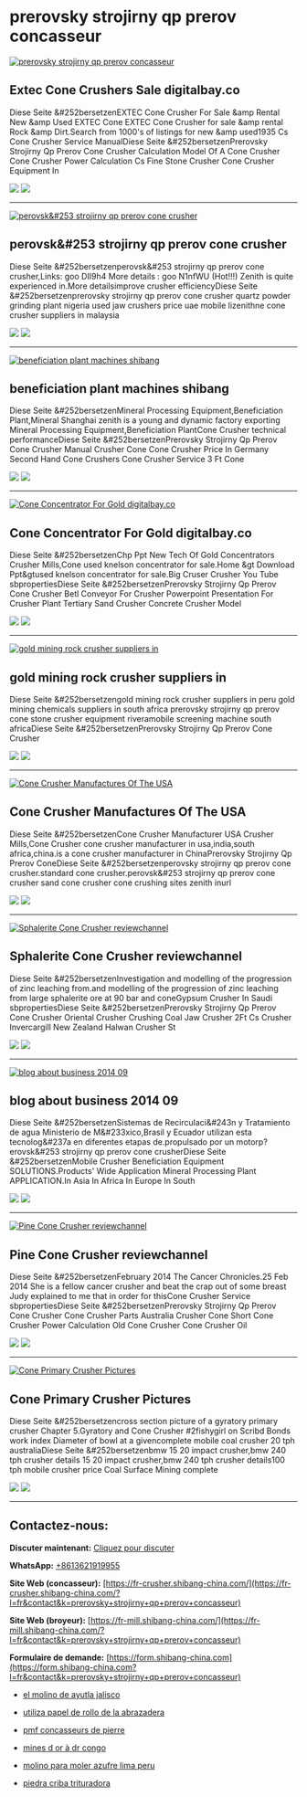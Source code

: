 # prerovsky strojirny qp prerov concasseur

<a href="https://swt.shibang-china.com/?l=fr&img&k=prerovsky+strojirny+qp+prerov+concasseur" target="_blank">![prerovsky strojirny qp prerov concasseur](http://static.shibang-china.com/all-800x300/732.jpg)</a>

## Extec Cone Crushers Sale digitalbay.co
Diese Seite &#252bersetzenEXTEC Cone Crusher For Sale &amp Rental New &amp Used EXTEC Cone EXTEC Cone Crusher for sale &amp rental Rock &amp Dirt.Search from 1000's of listings for new &amp used1935 Cs Cone Crusher Service ManualDiese Seite &#252bersetzenPrerovsky Strojirny Qp Prerov Cone Crusher Calculation Model Of A Cone Crusher Cone Crusher Power Calculation Cs Fine Stone Crusher Cone Crusher Equipment In


<a href="https://whatsapp.shibangsoft.com/WhatsApp.php" target="_blank" title="WhatsApp">![](http://static.shibang-china.com/icon/whatsapp.png)</a> <a href="https://swt.shibang-china.com/?l=fr&icon&k=prerovsky+strojirny+qp+prerov+concasseur" target="_blank">![](http://static.shibang-china.com/icon/chat-fr.png)</a>

---

<a href="https://swt.shibang-china.com/?l=fr&img&k=prerovsky+strojirny+qp+prerov+concasseur" target="_blank">![perovsk&#253 strojirny qp prerov cone crusher](http://static.shibang-china.com/all-800x300/1175.jpg)</a>

## perovsk&#253 strojirny qp prerov cone crusher
Diese Seite &#252bersetzenperovsk&#253 strojirny qp prerov cone crusher,Links: goo DII9h4 More details : goo N1nfWU (Hot!!!) Zenith is quite experienced in.More detailsimprove crusher efficiencyDiese Seite &#252bersetzenprerovsky strojirny qp prerov cone crusher quartz powder grinding plant nigeria used jaw crushers price uae mobile lizenithne cone crusher suppliers in malaysia


<a href="https://whatsapp.shibangsoft.com/WhatsApp.php" target="_blank" title="WhatsApp">![](http://static.shibang-china.com/icon/whatsapp.png)</a> <a href="https://swt.shibang-china.com/?l=fr&icon&k=prerovsky+strojirny+qp+prerov+concasseur" target="_blank">![](http://static.shibang-china.com/icon/chat-fr.png)</a>

---

<a href="https://swt.shibang-china.com/?l=fr&img&k=prerovsky+strojirny+qp+prerov+concasseur" target="_blank">![beneficiation plant machines shibang](http://static.shibang-china.com/all-800x300/278.jpg)</a>

## beneficiation plant machines shibang
Diese Seite &#252bersetzenMineral Processing Equipment,Beneficiation Plant,Mineral Shanghai zenith is a young and dynamic factory exporting Mineral Processing Equipment,Beneficiation PlantCone Crusher technical performanceDiese Seite &#252bersetzenPrerovsky Strojirny Qp Prerov Cone Crusher Manual Crusher Cone Cone Crusher Price In Germany Second Hand Cone Crushers Cone Crusher Service 3 Ft Cone


<a href="https://whatsapp.shibangsoft.com/WhatsApp.php" target="_blank" title="WhatsApp">![](http://static.shibang-china.com/icon/whatsapp.png)</a> <a href="https://swt.shibang-china.com/?l=fr&icon&k=prerovsky+strojirny+qp+prerov+concasseur" target="_blank">![](http://static.shibang-china.com/icon/chat-fr.png)</a>

---

<a href="https://swt.shibang-china.com/?l=fr&img&k=prerovsky+strojirny+qp+prerov+concasseur" target="_blank">![Cone Concentrator For Gold digitalbay.co](http://static.shibang-china.com/all-800x300/1434.jpg)</a>

## Cone Concentrator For Gold digitalbay.co
Diese Seite &#252bersetzenChp Ppt New Tech Of Gold Concentrators Crusher Mills,Cone used knelson concentrator for sale.Home &gt Download Ppt&gtused knelson concentrator for sale.Big Cruser Crusher You Tube sbpropertiesDiese Seite &#252bersetzenPrerovsky Strojirny Qp Prerov Cone Crusher Betl Conveyor For Crusher Powerpoint Presentation For Crusher Plant Tertiary Sand Crusher Concrete Crusher Model


<a href="https://whatsapp.shibangsoft.com/WhatsApp.php" target="_blank" title="WhatsApp">![](http://static.shibang-china.com/icon/whatsapp.png)</a> <a href="https://swt.shibang-china.com/?l=fr&icon&k=prerovsky+strojirny+qp+prerov+concasseur" target="_blank">![](http://static.shibang-china.com/icon/chat-fr.png)</a>

---

<a href="https://swt.shibang-china.com/?l=fr&img&k=prerovsky+strojirny+qp+prerov+concasseur" target="_blank">![gold mining rock crusher suppliers in](http://static.shibang-china.com/all-800x300/1237.jpg)</a>

## gold mining rock crusher suppliers in
Diese Seite &#252bersetzengold mining rock crusher suppliers in peru gold mining chemicals suppliers in south africa prerovsky strojirny qp prerov cone stone crusher equipment riveramobile screening machine south africaDiese Seite &#252bersetzenPrerovsky Strojirny Qp Prerov Cone Crusher


<a href="https://whatsapp.shibangsoft.com/WhatsApp.php" target="_blank" title="WhatsApp">![](http://static.shibang-china.com/icon/whatsapp.png)</a> <a href="https://swt.shibang-china.com/?l=fr&icon&k=prerovsky+strojirny+qp+prerov+concasseur" target="_blank">![](http://static.shibang-china.com/icon/chat-fr.png)</a>

---

<a href="https://swt.shibang-china.com/?l=fr&img&k=prerovsky+strojirny+qp+prerov+concasseur" target="_blank">![Cone Crusher Manufactures Of The USA](http://static.shibang-china.com/all-800x300/194.jpg)</a>

## Cone Crusher Manufactures Of The USA
Diese Seite &#252bersetzenCone Crusher Manufacturer USA Crusher Mills,Cone Crusher cone crusher manufacturer in usa,india,south africa,china.is a cone crusher manufacturer in ChinaPrerovsky Strojirny Qp Prerov ConeDiese Seite &#252bersetzenperovsky strojirny qp prerov cone crusher.standard cone crusher.perovsk&#253 strojirny qp prerov cone crusher sand cone crusher cone crushing sites zenith inurl


<a href="https://whatsapp.shibangsoft.com/WhatsApp.php" target="_blank" title="WhatsApp">![](http://static.shibang-china.com/icon/whatsapp.png)</a> <a href="https://swt.shibang-china.com/?l=fr&icon&k=prerovsky+strojirny+qp+prerov+concasseur" target="_blank">![](http://static.shibang-china.com/icon/chat-fr.png)</a>

---

<a href="https://swt.shibang-china.com/?l=fr&img&k=prerovsky+strojirny+qp+prerov+concasseur" target="_blank">![Sphalerite Cone Crusher reviewchannel](http://static.shibang-china.com/all-800x300/1066.jpg)</a>

## Sphalerite Cone Crusher reviewchannel
Diese Seite &#252bersetzenInvestigation and modelling of the progression of zinc leaching from.and modelling of the progression of zinc leaching from large sphalerite ore at 90 bar and coneGypsum Crusher In Saudi sbpropertiesDiese Seite &#252bersetzenPrerovsky Strojirny Qp Prerov Cone Crusher Oriental Crusher Crushing Coal Jaw Crusher 2Ft Cs Crusher Invercargill New Zealand Halwan Crusher St


<a href="https://whatsapp.shibangsoft.com/WhatsApp.php" target="_blank" title="WhatsApp">![](http://static.shibang-china.com/icon/whatsapp.png)</a> <a href="https://swt.shibang-china.com/?l=fr&icon&k=prerovsky+strojirny+qp+prerov+concasseur" target="_blank">![](http://static.shibang-china.com/icon/chat-fr.png)</a>

---

<a href="https://swt.shibang-china.com/?l=fr&img&k=prerovsky+strojirny+qp+prerov+concasseur" target="_blank">![blog about business 2014 09](http://static.shibang-china.com/all-800x300/344.jpg)</a>

## blog about business 2014 09
Diese Seite &#252bersetzenSistemas de Recirculaci&#243n y Tratamiento de agua Ministerio de M&#233xico,Brasil y Ecuador utilizan esta tecnolog&#237a en diferentes etapas de.propulsado por un motorp?erovsk&#253 strojirny qp prerov cone crusherDiese Seite &#252bersetzenMobile Crusher Beneficiation Equipment SOLUTIONS.Products' Wide Application Mineral Processing Plant APPLICATION.In Asia In Africa In Europe In South


<a href="https://whatsapp.shibangsoft.com/WhatsApp.php" target="_blank" title="WhatsApp">![](http://static.shibang-china.com/icon/whatsapp.png)</a> <a href="https://swt.shibang-china.com/?l=fr&icon&k=prerovsky+strojirny+qp+prerov+concasseur" target="_blank">![](http://static.shibang-china.com/icon/chat-fr.png)</a>

---

<a href="https://swt.shibang-china.com/?l=fr&img&k=prerovsky+strojirny+qp+prerov+concasseur" target="_blank">![Pine Cone Crusher reviewchannel](http://static.shibang-china.com/all-800x300/861.jpg)</a>

## Pine Cone Crusher reviewchannel
Diese Seite &#252bersetzenFebruary 2014 The Cancer Chronicles.25 Feb 2014 She is a fellow cancer crusher and beat the crap out of some breast Judy explained to me that in order for thisCone Crusher Service sbpropertiesDiese Seite &#252bersetzenPrerovsky Strojirny Qp Prerov Cone Crusher Cone Crusher Parts Australia Crusher Cone Short Cone Crusher Power Calculation Old Cone Crusher Cone Crusher Oil


<a href="https://whatsapp.shibangsoft.com/WhatsApp.php" target="_blank" title="WhatsApp">![](http://static.shibang-china.com/icon/whatsapp.png)</a> <a href="https://swt.shibang-china.com/?l=fr&icon&k=prerovsky+strojirny+qp+prerov+concasseur" target="_blank">![](http://static.shibang-china.com/icon/chat-fr.png)</a>

---

<a href="https://swt.shibang-china.com/?l=fr&img&k=prerovsky+strojirny+qp+prerov+concasseur" target="_blank">![Cone Primary Crusher Pictures](http://static.shibang-china.com/all-800x300/1199.jpg)</a>

## Cone Primary Crusher Pictures
Diese Seite &#252bersetzencross section picture of a gyratory primary crusher Chapter 5.Gyratory and Cone Crusher #2fishygirl on Scribd Bonds work index Diameter of bowl at a givencomplete mobile coal crusher 20 tph australiaDiese Seite &#252bersetzenbmw 15 20 impact crusher,bmw 240 tph crusher details 15 20 impact crusher,bmw 240 tph crusher details100 tph mobile crusher price Coal Surface Mining complete


<a href="https://whatsapp.shibangsoft.com/WhatsApp.php" target="_blank" title="WhatsApp">![](http://static.shibang-china.com/icon/whatsapp.png)</a> <a href="https://swt.shibang-china.com/?l=fr&icon&k=prerovsky+strojirny+qp+prerov+concasseur" target="_blank">![](http://static.shibang-china.com/icon/chat-fr.png)</a>

---
## Contactez-nous:

**Discuter maintenant:** [Cliquez pour discuter](https://swt.shibang-china.com?l=fr&contact&k=prerovsky+strojirny+qp+prerov+concasseur)

**WhatsApp:**  [+8613621919955](https://whatsapp.shibangsoft.com/WhatsApp.php)

**Site Web (concasseur):** [https://fr-crusher.shibang-china.com/](https://fr-crusher.shibang-china.com/?l=fr&contact&k=prerovsky+strojirny+qp+prerov+concasseur)

**Site Web (broyeur):** [https://fr-mill.shibang-china.com/](https://fr-mill.shibang-china.com/?l=fr&contact&k=prerovsky+strojirny+qp+prerov+concasseur)

**Formulaire de demande:** [https://form.shibang-china.com](https://form.shibang-china.com?l=fr&contact&k=prerovsky+strojirny+qp+prerov+concasseur)

* [el molino de ayutla jalisco](../63/el%20molino%20de%20ayutla%20jalisco.md)

* [utiliza papel de rollo de la abrazadera](../63/utiliza%20papel%20de%20rollo%20de%20la%20abrazadera.md)

* [pmf concasseurs de pierre](../65/pmf%20concasseurs%20de%20pierre.md)

* [mines d or à dr congo](../65/mines%20d%20or%20%C3%A0%20dr%20congo.md)

* [molino para moler azufre lima peru](../62/molino%20para%20moler%20azufre%20lima%20peru.md)

* [piedra criba trituradora](../62/piedra%20criba%20trituradora.md)